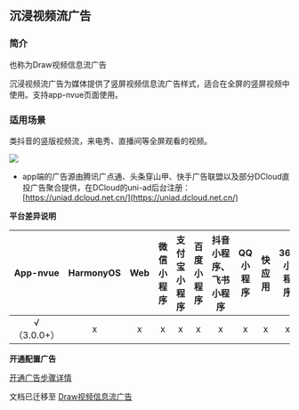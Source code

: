 
## 沉浸视频流广告

### 简介

也称为Draw视频信息流广告

沉浸视频流广告为媒体提供了竖屏视频信息流广告样式，适合在全屏的竖屏视频中使用。支持app-nvue页面使用。

### 适用场景

类抖音的竖版视频流，来电秀、直播间等全屏观看的视频。

![](https://qiniu-web-assets.dcloud.net.cn/unidoc/zh/ad-draw.png)


- app端的广告源由腾讯广点通、头条穿山甲、快手广告联盟以及部分DCloud直投广告聚合提供，在DCloud的uni-ad后台注册：[https://uniad.dcloud.net.cn/](https://uniad.dcloud.net.cn/)

**平台差异说明**

|App-nvue|HarmonyOS|Web|微信小程序|支付宝小程序|百度小程序|抖音小程序、飞书小程序|QQ小程序|快应用|360小程序|快手小程序|京东小程序|
|:-:|:-:|:-:|:-:|:-:|:-:|:-:|:-:|:-:|:-:|:-:|:-:|
|√（3.0.0+）|x|x|x|x|x|x|x|x|x|x|x|


**开通配置广告**

[开通广告步骤详情](https://uniapp.dcloud.net.cn/uni-ad.html#start)


文档已迁移至 [Draw视频信息流广告](https://uniapp.dcloud.net.cn/uni-ad/ad-draw.html)
